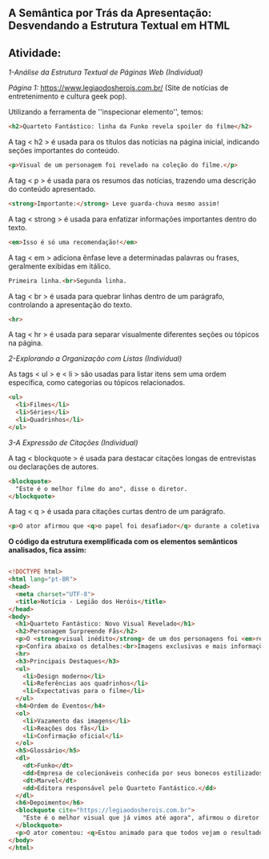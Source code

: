 ## A Semântica por Trás da Apresentação: Desvendando a Estrutura Textual em HTML

## Atividade: 

*1-Análise da Estrutura Textual de Páginas Web (Individual)*

*Página 1:* https://www.legiaodosherois.com.br/ (Site de notícias de entretenimento e cultura geek pop).

Utilizando a ferramenta de ''inspecionar elemento'', temos:

```html
<h2>Quarteto Fantástico: linha da Funko revela spoiler do filme</h2>
```
A tag <   h2   > é usada para os títulos das notícias na página inicial, indicando seções importantes do conteúdo.

```html
<p>Visual de um personagem foi revelado na coleção do filme.</p>
```
A tag <   p   >  é usada para os resumos das notícias, trazendo uma descrição do conteúdo apresentado.

```html
<strong>Importante:</strong> Leve guarda-chuva mesmo assim!
```
A tag <  strong  > é usada para enfatizar informações importantes dentro do texto.

````html
<em>Isso é só uma recomendação!</em>
````
A tag < em >  adiciona ênfase leve a determinadas palavras ou frases, geralmente exibidas em itálico.

```html
Primeira linha.<br>Segunda linha.
```
A tag <  br  > é usada para quebrar linhas dentro de um parágrafo, controlando a apresentação do texto.

```html
<hr>
```
A tag <  hr  > é usada para separar visualmente diferentes seções ou tópicos na página.

*2-Explorando a Organização com Listas (Individual)*

As tags <  ul  > e <  li  > são usadas para listar itens sem uma ordem específica, como categorias ou tópicos relacionados.

```html
<ul>
  <li>Filmes</li>
  <li>Séries</li>
  <li>Quadrinhos</li>
</ul>
```
*3-A Expressão de Citações (Individual)*

A tag <  blockquote  > é usada para destacar citações longas de entrevistas ou declarações de autores.

```html
<blockquote>
  "Este é o melhor filme do ano", disse o diretor.
</blockquote>
```
A tag <   q   > é usada para citações curtas dentro de um parágrafo.

```html
<p>O ator afirmou que <q>o papel foi desafiador</q> durante a coletiva.</p>
```
**O código da estrutura exemplificada com os elementos semânticos analisados, fica assim:**
````html

<!DOCTYPE html>
<html lang="pt-BR">
<head>
  <meta charset="UTF-8">
  <title>Notícia - Legião dos Heróis</title>
</head>
<body>
  <h1>Quarteto Fantástico: Novo Visual Revelado</h1>
  <h2>Personagem Surpreende Fãs</h2>
  <p>O <strong>visual inédito</strong> de um dos personagens foi <em>revelado</em> pela nova linha de brinquedos.</p>
  <p>Confira abaixo os detalhes:<br>Imagens exclusivas e mais informações.</p>
  <hr>
  <h3>Principais Destaques</h3>
  <ul>
    <li>Design moderno</li>
    <li>Referências aos quadrinhos</li>
    <li>Expectativas para o filme</li>
  </ul>
  <h4>Ordem de Eventos</h4>
  <ol>
    <li>Vazamento das imagens</li>
    <li>Reações dos fãs</li>
    <li>Confirmação oficial</li>
  </ol>
  <h5>Glossário</h5>
  <dl>
    <dt>Funko</dt>
    <dd>Empresa de colecionáveis conhecida por seus bonecos estilizados.</dd>
    <dt>Marvel</dt>
    <dd>Editora responsável pelo Quarteto Fantástico.</dd>
  </dl>
  <h6>Depoimento</h6>
  <blockquote cite="https://legiaodosherois.com.br">
    "Este é o melhor visual que já vimos até agora", afirmou o diretor.
  </blockquote>
  <p>O ator comentou: <q>Estou animado para que todos vejam o resultado final.</q></p>
</body>
</html>
````
